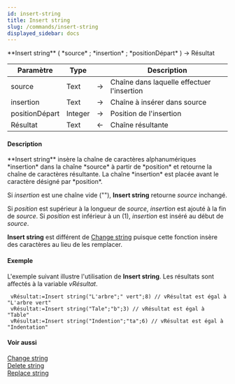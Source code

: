 ```yaml
---
id: insert-string
title: Insert string
slug: /commands/insert-string
displayed_sidebar: docs
---
```


<!--REF #_command_.Insert string.Syntax-->**Insert string** ( *source* ; *insertion* ; *positionDépart* ) -> Résultat<!-- END REF-->
<!--REF #_command_.Insert string.Params-->
| Paramètre | Type |  | Description |
| --- | --- | --- | --- |
| source | Text | &srarr; | Chaîne dans laquelle effectuer l'insertion |
| insertion | Text | &srarr; | Chaîne à insérer dans source |
| positionDépart | Integer | &srarr; | Position de l'insertion |
| Résultat | Text | &larr; | Chaîne résultante |

<!-- END REF-->

#### Description 

<!--REF #_command_.Insert string.Summary-->**Insert string** insère la chaîne de caractères alphanumériques *insertion* dans la chaîne *source* à partir de *position* et retourne la chaîne de caractères résultante.<!-- END REF--> La chaîne *insertion* est placée avant le caractère désigné par *position*.

Si *insertion* est une chaîne vide (""), **Insert string** retourne *source* inchangé.

Si *position* est supérieur à la longueur de *source*, *insertion* est ajouté à la fin de *source*. Si *position* est inférieur à un (1), *insertion* est inséré au début de *source*.

**Insert string** est différent de [Change string](change-string.md) puisque cette fonction insère des caractères au lieu de les remplacer.

#### Exemple 

L'exemple suivant illustre l'utilisation de **Insert string**. Les résultats sont affectés à la variable *vRésultat*.

```4d
 vRésultat:=Insert string("L'arbre";" vert";8) // vRésultat est égal à "L'arbre vert"
 vRésultat:=Insert string("Tale";"b";3) // vRésultat est égal à "Table"
 vRésultat:=Insert string("Indention";"ta";6) // vRésultat est égal à "Indentation"
```

#### Voir aussi 

[Change string](change-string.md)  
[Delete string](delete-string.md)  
[Replace string](replace-string.md)  